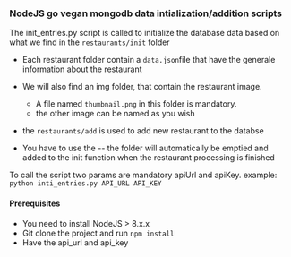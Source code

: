 ### NodeJS go vegan mongodb data intialization/addition scripts

The init_entries.py script is called to initialize the database data based on what we find in the `restaurants/init` folder
- Each restaurant folder contain a `data.json`file that have the generale information about the restaurant
- We will also find an img folder, that contain the restaurant image.
    - A file named `thumbnail.png` in this folder is mandatory.
    - the other image can be named as you wish


- the `restaurants/add` is used to add new restaurant to the databse
- You have to use the
-- the folder will automatically be emptied and added to the init function when the restaurant processing is finished


To call the script two params are mandatory apiUrl and apiKey.
example: `python inti_entries.py API_URL API_KEY`


#### Prerequisites ####
- You need to install NodeJS > 8.x.x
- Git clone the project and run `npm install`
- Have the api_url and api_key